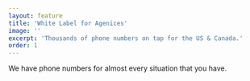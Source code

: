 ```yaml
---
layout: feature
title: 'White Label for Agenices'
image: ''
excerpt: 'Thousands of phone numbers on tap for the US & Canada.'
order: 1
---
```

We have phone numbers for almost every situation that you have.